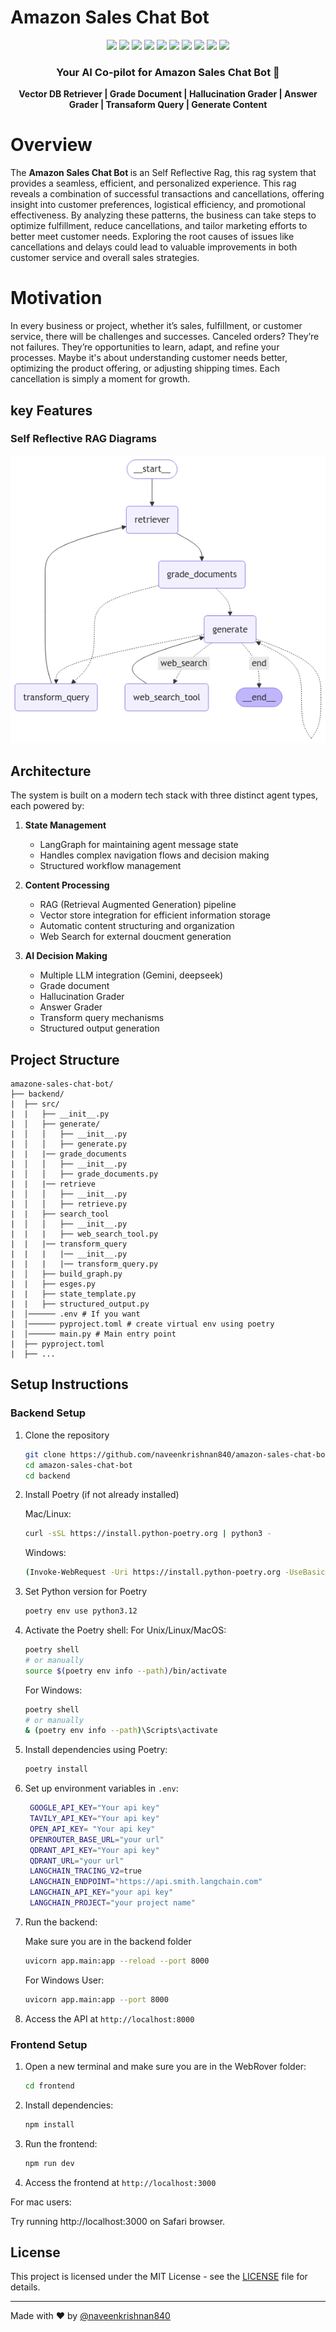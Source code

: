 # Amazon Sales Chat Bot

<div align="center">
  <!-- Backend -->
  <img src="https://img.shields.io/badge/Python-3776AB?style=for-the-badge&logo=python&logoColor=white" />
  <img src="https://img.shields.io/badge/FastAPI-009688?style=for-the-badge&logo=fastapi&logoColor=white" />
  <img src="https://img.shields.io/badge/Google-4285F4?style=for-the-badge&logo=google&logoColor=white" />
  <img src="https://img.shields.io/badge/LangChain-121212?style=for-the-badge&logo=chainlink&logoColor=white" />
  <img src="https://img.shields.io/badge/LangGraph-FF6B6B?style=for-the-badge&logo=graph&logoColor=white" />
  <img src="https://img.shields.io/badge/Qdrant-4F5B93?style=for-the-badge&logo=qdrant&logoColor=white" />
  <img src="https://img.shields.io/badge/TavilySearch-4F5B93?style=for-the-badge&logo=tavilysearch&logoColor=white" />

  
  <!-- Frontend -->
  <img src="https://img.shields.io/badge/JavaScript-F7DF1E?style=for-the-badge&logo=javascript&logoColor=black" />
  <img src="https://img.shields.io/badge/Tailwind_CSS-38B2AC?style=for-the-badge&logo=tailwind-css&logoColor=white" />
  <img src="https://img.shields.io/badge/React-61DAFB?style=for-the-badge&logo=react&logoColor=black" />

  <h3>Your AI Co-pilot for Amazon Sales Chat Bot 🚀</h3>

  <p align="center">
    <b>Vector DB Retriever | Grade Document | Hallucination Grader | Answer Grader | Transaform Query | Generate Content </b>
  </p>
</div>

# Overview
The <b>Amazon Sales Chat Bot </b> is an Self Reflective Rag, this rag system that provides a seamless, efficient, and personalized experience.
This rag reveals a combination of successful transactions and cancellations, offering insight into customer preferences, logistical efficiency, and promotional effectiveness. By analyzing these patterns, the business can take steps to optimize fulfillment, reduce cancellations, and tailor marketing efforts to better meet customer needs. Exploring the root causes of issues like cancellations and delays could lead to valuable improvements in both customer service and overall sales strategies.

# Motivation
In every business or project, whether it’s sales, fulfillment, or customer service, there will be challenges and successes. Canceled orders? They’re not failures. They’re opportunities to learn, adapt, and refine your processes. Maybe it's about understanding customer needs better, optimizing the product offering, or adjusting shipping times. Each cancellation is simply a moment for growth.

## key Features
     
### Self Reflective RAG Diagrams

<img src="https://github.com/naveenkrishnan840/amazon-sales-chat-bot/blob/main/graph.png"/>

## Architecture

The system is built on a modern tech stack with three distinct agent types, each powered by:

1. **State Management**
   - LangGraph for maintaining agent message state
   - Handles complex navigation flows and decision making
   - Structured workflow management
    
2. **Content Processing**
   - RAG (Retrieval Augmented Generation) pipeline
   - Vector store integration for efficient information storage
   - Automatic content structuring and organization
   - Web Search for external doucment generation

3. **AI Decision Making**
   - Multiple LLM integration (Gemini, deepseek)
   - Grade document
   - Hallucination Grader
   - Answer Grader
   - Transform query mechanisms
   - Structured output generation


## Project Structure 
```
amazone-sales-chat-bot/
├── backend/
|  ├── src/
|  |   ├── __init__.py
|  │   ├── generate/                           
|  │   │   ├── __init__.py                     
|  │   │   ├── generate.py             
|  |   |── grade_documents
|  │   │   ├── __init__.py             
|  │   │   ├── grade_documents.py  
|  |   |── retrieve   
|  │   │   ├── __init__.py         
|  │   │   ├── retrieve.py         
|  |   ├── search_tool             
|  │   │   ├── __init__.py         
|  |   |   ├── web_search_tool.py  
|  |   |── transform_query
|  |   |   |── __init__.py
|  |   |   |── transform_query.py
|  │   ├── build_graph.py          
|  |   ├── esges.py
|  |   ├── state_template.py       
|  |   ├── structured_output.py 
|  │────── .env # If you want
|  │────── pyproject.toml # create virtual env using poetry
|  │────── main.py # Main entry point
|  ├── pyproject.toml
|  ├── ...
```

## Setup Instructions

### Backend Setup

1. Clone the repository
   ```bash
   git clone https://github.com/naveenkrishnan840/amazon-sales-chat-bot.git
   cd amazon-sales-chat-bot
   cd backend
   ```

2. Install Poetry (if not already installed)

   Mac/Linux:
   ```bash
   curl -sSL https://install.python-poetry.org | python3 -
   ```
   Windows:
   ```bash
   (Invoke-WebRequest -Uri https://install.python-poetry.org -UseBasicParsing).Content | python -
   ```

3. Set Python version for Poetry
   ```bash
   poetry env use python3.12
   ```

4. Activate the Poetry shell:
   For Unix/Linux/MacOS:
   ```bash
   poetry shell
   # or manually
   source $(poetry env info --path)/bin/activate
   ```
   For Windows:
   ```bash
   poetry shell
   # or manually
   & (poetry env info --path)\Scripts\activate
   ```

5. Install dependencies using Poetry:
   ```bash
   poetry install
   ```

6. Set up environment variables in `.env`:
   ```bash
    GOOGLE_API_KEY="Your api key"
    TAVILY_API_KEY="Your api key"
    OPEN_API_KEY= "Your api key"
    OPENROUTER_BASE_URL="your url"
    QDRANT_API_KEY="Your api key"
    QDRANT_URL="your url"
    LANGCHAIN_TRACING_V2=true
    LANGCHAIN_ENDPOINT="https://api.smith.langchain.com"
    LANGCHAIN_API_KEY="your api key"
    LANGCHAIN_PROJECT="your project name"
   ```

7. Run the backend:

   Make sure you are in the backend folder

    ```bash
    uvicorn app.main:app --reload --port 8000 
    ```

   For Windows User:

    ```bash
    uvicorn app.main:app --port 8000
    ```

8. Access the API at `http://localhost:8000`

### Frontend Setup

1. Open a new terminal and make sure you are in the WebRover folder:
   ```bash
   cd frontend
   ```

2. Install dependencies:
   ```bash
   npm install
   ```

3. Run the frontend:
   ```bash
   npm run dev
   ```

4. Access the frontend at `http://localhost:3000`

For mac users: 

Try running http://localhost:3000 on Safari browser. 

## License

This project is licensed under the MIT License - see the [LICENSE](LICENSE) file for details.

---

Made with ❤️ by [@naveenkrishnan840](https://github.com/naveenkrishnan840)
